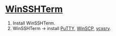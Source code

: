 # [WinSSHTerm](https://winsshterm.blogspot.com)

1. Install WinSSHTerm.
2. WinSSHTerm → install [PuTTY](https://www.putty.org/), [WinSCP](https://winscp.net), [vcxsrv](https://github.com/marchaesen/vcxsrv).